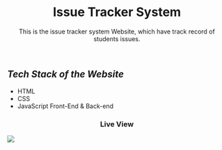 <h1 align="center"> Issue Tracker System </h1>
<p align="center">This is the issue tracker system Website, which have track record of students issues. </p>
<br>
  <h2><em>Tech Stack of the Website</em></h2>
<ul>
  <li>HTML</li>
  <li>CSS</li>
  <li>JavaScript Front-End & Back-end</li>
</ul>
<h3 align="center">Live View </h3>
<img align="center" src="https://github.com/tahir-rafique/codeAlpha/blob/main/Task1-Recipe%20Book%20Website/assets/img/foodiesOnly-Desktop.png">
<br>
